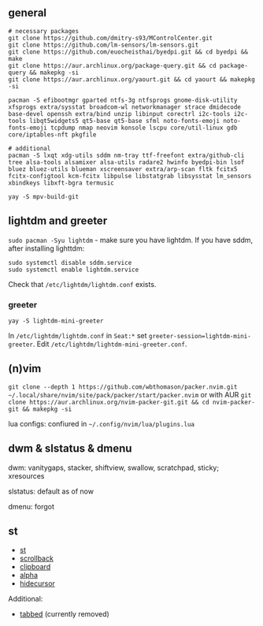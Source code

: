 ## general

```
# necessary packages
git clone https://github.com/dmitry-s93/MControlCenter.git
git clone https://github.com/lm-sensors/lm-sensors.git
git clone https://github.com/euocheisthai/byedpi.git && cd byedpi && make
git clone https://aur.archlinux.org/package-query.git && cd package-query && makepkg -si
git clone https://aur.archlinux.org/yaourt.git && cd yaourt && makepkg -si

pacman -S efibootmgr gparted ntfs-3g ntfsprogs gnome-disk-utility xfsprogs extra/sysstat broadcom-wl networkmanager strace dmidecode base-devel openssh extra/bind unzip libinput corectrl i2c-tools i2c-tools libqt5widgets5 qt5-base qt5-base sfml noto-fonts-emoji noto-fonts-emoji tcpdump nmap neovim konsole lscpu core/util-linux gdb core/iptables-nft pkgfile 

# additional 
pacman -S lxqt xdg-utils sddm nm-tray ttf-freefont extra/github-cli tree alsa-tools alsamixer alsa-utils radare2 hwinfo byedpi-bin lsof bluez bluez-utils blueman xscreensaver extra/arp-scan fltk fcitx5 fcitx-configtool kcm-fcitx libpulse libstatgrab libsysstat lm_sensors xbindkeys libxft-bgra termusic

yay -S mpv-build-git

```


## lightdm and greeter

`sudo pacman -Syu lightdm` - make sure you have lightdm. If you have sddm, after installing lighttdm:
```
sudo systemctl disable sddm.service
sudo systemctl enable lightdm.service
```

Check that `/etc/lightdm/lightdm.conf` exists.

### greeter
```
yay -S lightdm-mini-greeter
```

In `/etc/lightdm/lightdm.conf` in `Seat:*` set `greeter-session=lightdm-mini-greeter`. Edit `/etc/lightdm/lightdm-mini-greeter.conf`.


## (n)vim

`git clone --depth 1 https://github.com/wbthomason/packer.nvim.git ~/.local/share/nvim/site/pack/packer/start/packer.nvim` or with AUR `git clone https://aur.archlinux.org/nvim-packer-git.git && cd nvim-packer-git && makepkg -si`

lua configs: confiured in `~/.config/nvim/lua/plugins.lua`

## dwm & slstatus & dmenu 

dwm: vanitygaps, stacker, shiftview, swallow, scratchpad, sticky; xresources

slstatus: default as of now

dmenu: forgot

## st

- [st](https://st.suckless.org/)
- [scrollback](https://st.suckless.org/patches/scrollback/)
- [clipboard](https://st.suckless.org/patches/clipboard/)
- [alpha](https://st.suckless.org/patches/alpha/)
- [hidecursor](https://st.suckless.org/patches/hidecursor/)

Additional:
- [tabbed](https://tools.suckless.org/tabbed/) (currently removed)

